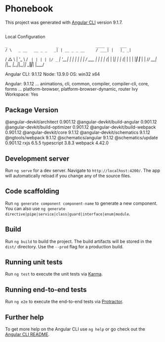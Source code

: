 # Phonebook

This project was generated with [Angular CLI](https://github.com/angular/angular-cli) version 9.1.7.

## 

Local Configuration

    _                      _                 ____ _     ___
    / \   _ __   __ _ _   _| | __ _ _ __     / ___| |   |_ _|
   / △ \ | '_ \ / _` | | | | |/ _` | '__|   | |   | |    | |
  / ___ \| | | | (_| | |_| | | (_| | |      | |___| |___ | |
 /_/   \_\_| |_|\__, |\__,_|_|\__,_|_|       \____|_____|___|
                |___/
    

Angular CLI: 9.1.12
Node: 13.9.0
OS: win32 x64

Angular: 9.1.12
... animations, cli, common, compiler, compiler-cli, core, forms
... platform-browser, platform-browser-dynamic, router
Ivy Workspace: Yes

Package                           Version
-----------------------------------------------------------
@angular-devkit/architect         0.901.12
@angular-devkit/build-angular     0.901.12
@angular-devkit/build-optimizer   0.901.12
@angular-devkit/build-webpack     0.901.12
@angular-devkit/core              9.1.12
@angular-devkit/schematics        9.1.12
@ngtools/webpack                  9.1.12
@schematics/angular               9.1.12
@schematics/update                0.901.12
rxjs                              6.5.5
typescript                        3.8.3
webpack                           4.42.0

## Development server

Run `ng serve` for a dev server. Navigate to `http://localhost:4200/`. The app will automatically reload if you change any of the source files.

## Code scaffolding

Run `ng generate component component-name` to generate a new component. You can also use `ng generate directive|pipe|service|class|guard|interface|enum|module`.

## Build

Run `ng build` to build the project. The build artifacts will be stored in the `dist/` directory. Use the `--prod` flag for a production build.

## Running unit tests

Run `ng test` to execute the unit tests via [Karma](https://karma-runner.github.io).

## Running end-to-end tests

Run `ng e2e` to execute the end-to-end tests via [Protractor](http://www.protractortest.org/).

## Further help

To get more help on the Angular CLI use `ng help` or go check out the [Angular CLI README](https://github.com/angular/angular-cli/blob/master/README.md).
